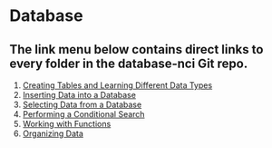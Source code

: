 <h1>Database</h1>
<h2>The link menu below contains direct links to every folder in the database-nci Git repo.</h2>

<ol>
<li><a href="https://github.com/dunieskiotano/database-nci/blob/master/Create%20a%20Table/Creating%20Tables%20and%20Learning%20Different%20Data%20Types.sql" target="_blank">Creating Tables and Learning Different Data Types</a></li>
<li><a href="https://github.com/dunieskiotano/database-nci/blob/master/INSERT%20Statement/Inserting%20Data%20into%20a%20Database.sql">Inserting Data into a Database</a></li>
 <li><a href="https://github.com/dunieskiotano/database-nci/blob/master/SELECT%20Statement/Selecting%20Data%20from%20a%20Database.sql">Selecting Data from a Database</a></li>
 <li><a href="https://github.com/dunieskiotano/database-nci/blob/master/CONDITIONAL%20SEARCHES/Performing%20a%20Conditional%20Search.sql">Performing a Conditional Search</a></li>
 <li><a href="https://github.com/dunieskiotano/database-nci/blob/master/FUNCTIONS/Working%20with%20Functions.sql">Working with Functions</a></li>
 <li><a href="https://github.com/dunieskiotano/database-nci/blob/master/Organizing%20Data/Organizing%20Data.sql">Organizing Data</a></li>
<!-- <ul>
<li><a href="https://github.com/dunieskiotano/programming-basics/blob/master/Collections/Arrays/arrays.py" target="_blank">Arrays</a> 
 <li><a href="https://github.com/dunieskiotano/programming-basics/blob/master/Collections/Tuples/tuples.py" target="_blank">Tuples</a></li>
  <li><a href="https://github.com/dunieskiotano/programming-basics/blob/master/Collections/Lists/lists.py" target="_blank">Lists</a></li>
  <li><a href="https://github.com/dunieskiotano/programming-basics/blob/master/Collections/Sets/sets.py" target="_blank">Sets</a></li>
 <li><a href="https://github.com/dunieskiotano/programming-basics/blob/master/Collections/Dictionaries/dictionaries.py" target="_blank">Dictionaries</a></li>
  </ul>
<li><a href="https://github.com/dunieskiotano/programming-basics/tree/master/Conditionals" target="_blank">Conditionals</a></li>
<li><a href="https://github.com/dunieskiotano/programming-basics/blob/master/Data%20Types/datatypes.py" target="_blank">Data Types</a></li>
<li><a href="https://github.com/dunieskiotano/programming-basics/blob/master/Functions/functions.py" target="_blank">Functions</a></li>
 <li><a href="https://github.com/dunieskiotano/programming-basics/blob/master/Loops/for-loop.py" target="_blank">Loops</a></li>
 <li><a href="https://github.com/dunieskiotano/programming-basics/blob/master/Colors/colors.py" target="_blank">Colors</a></li> -->
<ol>
 
 
 
 

